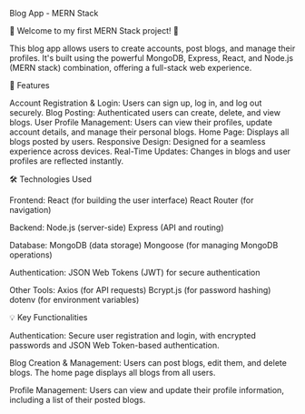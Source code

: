 Blog App - MERN Stack

🌟 Welcome to my first MERN Stack project! 🌟

This blog app allows users to create accounts, post blogs, and manage their profiles. It's built using the powerful MongoDB, Express, React, and Node.js (MERN stack) combination, offering a full-stack web experience.

🚀 Features

Account Registration & Login: Users can sign up, log in, and log out securely.
Blog Posting: Authenticated users can create,  delete, and view blogs.
User Profile Management: Users can view their profiles, update account details, and manage their personal blogs.
Home Page: Displays all blogs posted by users.
Responsive Design: Designed for a seamless experience across devices.
Real-Time Updates: Changes in blogs and user profiles are reflected instantly.


🛠️ Technologies Used

Frontend:
React (for building the user interface)
React Router (for navigation)

Backend:
Node.js (server-side)
Express (API and routing)

Database:
MongoDB (data storage)
Mongoose (for managing MongoDB operations)

Authentication:
JSON Web Tokens (JWT) for secure authentication

Other Tools:
Axios (for API requests)
Bcrypt.js (for password hashing)
dotenv (for environment variables)


💡 Key Functionalities

Authentication:
Secure user registration and login, with encrypted passwords and JSON Web Token-based authentication.

Blog Creation & Management:
Users can post blogs, edit them, and delete blogs. The home page displays all blogs from all users.

Profile Management:
Users can view and update their profile information, including a list of their posted blogs.
